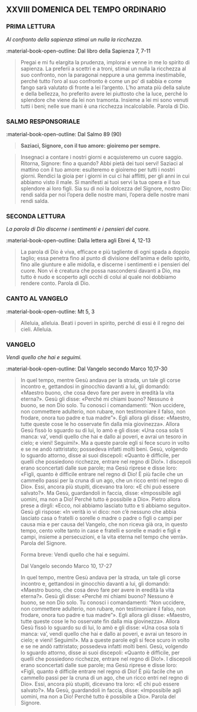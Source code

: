 ## XXVIII DOMENICA DEL TEMPO ORDINARIO
> 
### PRIMA LETTURA
*Al confronto della sapienza stimai un nulla la ricchezza.*

:material-book-open-outline: Dal libro della Sapienza
7, 7-11

> Pregai e mi fu elargita la prudenza, implorai e venne in me lo spirito di sapienza. La preferii a scettri e a troni, stimai un nulla la ricchezza al suo confronto, non la paragonai neppure a una gemma inestimabile, perché tutto l’oro al suo confronto è come un po’ di sabbia e come fango sarà valutato di fronte a lei l’argento. L’ho amata più della salute e della bellezza, ho preferito avere lei piuttosto che la luce, perché lo splendore che viene da lei non tramonta. Insieme a lei mi sono venuti tutti i beni; nelle sue mani è una ricchezza incalcolabile. Parola di Dio.
> 
### SALMO RESPONSORIALE
:material-book-open-outline: Dal Salmo 89 (90)

>**Saziaci, Signore, con il tuo amore: gioiremo per sempre.**

> Insegnaci a contare i nostri giorni
> e acquisteremo un cuore saggio.
> Ritorna, Signore: fino a quando?
> Abbi pietà dei tuoi servi!
> Saziaci al mattino con il tuo amore:
> esulteremo e gioiremo per tutti i nostri giorni.
> Rendici la gioia per i giorni in cui ci hai afflitti,
> per gli anni in cui abbiamo visto il male.
> Si manifesti ai tuoi servi la tua opera
> e il tuo splendore ai loro figli.
> Sia su di noi la dolcezza del Signore, nostro Dio:
> rendi salda per noi l’opera delle nostre mani,
> l’opera delle nostre mani rendi salda.
> 
### SECONDA LETTURA
*La parola di Dio discerne i sentimenti e i pensieri del cuore.*

:material-book-open-outline: Dalla lettera agli Ebrei
4, 12-13

> La parola di Dio è viva, efficace e più tagliente di ogni spada a doppio taglio; essa penetra fino al punto di divisione dell’anima e dello spirito, fino alle giunture e alle midolla, e discerne i sentimenti e i pensieri del cuore. Non vi è creatura che possa nascondersi davanti a Dio, ma tutto è nudo e scoperto agli occhi di colui al quale noi dobbiamo rendere conto. Parola di Dio.
> 
### CANTO AL VANGELO
:material-book-open-outline: Mt 5, 3

> Alleluia, alleluia.
> Beati i poveri in spirito,
> perché di essi è il regno dei cieli.
> Alleluia.
> 
### VANGELO
*Vendi quello che hai e seguimi.*

:material-book-open-outline: Dal Vangelo secondo Marco
10,17-30

> In quel tempo, mentre Gesù andava per la strada, un tale gli corse incontro e, gettandosi in ginocchio davanti a lui, gli domandò: «Maestro buono, che cosa devo fare per avere in eredità la vita eterna?». Gesù gli disse: «Perché mi chiami buono? Nessuno è buono, se non Dio solo. Tu conosci i comandamenti: “Non uccidere, non commettere adulterio, non rubare, non testimoniare il falso, non frodare, onora tuo padre e tua madre”». Egli allora gli disse: «Maestro, tutte queste cose le ho osservate fin dalla mia giovinezza». Allora Gesù fissò lo sguardo su di lui, lo amò e gli disse: «Una cosa sola ti manca: va’, vendi quello che hai e dallo ai poveri, e avrai un tesoro in cielo; e vieni! Seguimi!». Ma a queste parole egli si fece scuro in volto e se ne andò rattristato; possedeva infatti molti beni. Gesù, volgendo lo sguardo attorno, disse ai suoi discepoli: «Quanto è difficile, per quelli che possiedono ricchezze, entrare nel regno di Dio!». I discepoli erano sconcertati dalle sue parole; ma Gesù riprese e disse loro: «Figli, quanto è difficile entrare nel regno di Dio! È più facile che un cammello passi per la cruna di un ago, che un ricco entri nel regno di Dio». Essi, ancora più stupiti, dicevano tra loro: «E chi può essere salvato?». Ma Gesù, guardandoli in faccia, disse: «Impossibile agli uomini, ma non a Dio! Perché tutto è possibile a Dio». Pietro allora prese a dirgli: «Ecco, noi abbiamo lasciato tutto e ti abbiamo seguito». Gesù gli rispose: «In verità io vi dico: non c’è nessuno che abbia lasciato casa o fratelli o sorelle o madre o padre o figli o campi per causa mia e per causa del Vangelo, che non riceva già ora, in questo tempo, cento volte tanto in case e fratelli e sorelle e madri e figli e campi, insieme a persecuzioni, e la vita eterna nel tempo che verrà». Parola del Signore.
> 
> Forma breve:
> Vendi quello che hai e seguimi.
> 
> Dal Vangelo secondo Marco
> 10, 17-27
> 
> In quel tempo, mentre Gesù andava per la strada, un tale gli corse incontro e, gettandosi in ginocchio davanti a lui, gli domandò: «Maestro buono, che cosa devo fare per avere in eredità la vita eterna?». Gesù gli disse: «Perché mi chiami buono? Nessuno è buono, se non Dio solo. Tu conosci i comandamenti: “Non uccidere, non commettere adulterio, non rubare, non testimoniare il falso, non frodare, onora tuo padre e tua madre”». Egli allora gli disse: «Maestro, tutte queste cose le ho osservate fin dalla mia giovinezza». Allora Gesù fissò lo sguardo su di lui, lo amò e gli disse: «Una cosa sola ti manca: va’, vendi quello che hai e dallo ai poveri, e avrai un tesoro in cielo; e vieni! Seguimi!». Ma a queste parole egli si fece scuro in volto e se ne andò rattristato; possedeva infatti molti beni. Gesù, volgendo lo sguardo attorno, disse ai suoi discepoli: «Quanto è difficile, per quelli che possiedono ricchezze, entrare nel regno di Dio!». I discepoli erano sconcertati dalle sue parole; ma Gesù riprese e disse loro: «Figli, quanto è difficile entrare nel regno di Dio! È più facile che un cammello passi per la cruna di un ago, che un ricco entri nel regno di Dio». Essi, ancora più stupiti, dicevano tra loro: «E chi può essere salvato?». Ma Gesù, guardandoli in faccia, disse: «Impossibile agli uomini, ma non a Dio! Perché tutto è possibile a Dio». Parola del Signore.